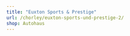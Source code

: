 ```yaml
---
title: "Euxton Sports & Prestige"
url: /chorley/euxton-sports-und-prestige-2/
shop: Autohaus
---
```

